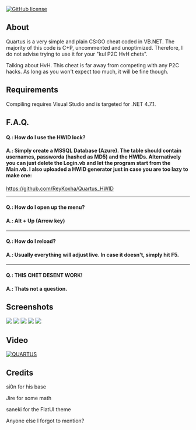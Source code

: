 [![GitHub license](https://img.shields.io/github/license/ReyKoxha/nodebb-webview.svg)](https://github.com/ReyKoxha/Quartus_PUB/blob/master/LICENSE.md)

## About
Quartus is a very simple and plain CS:GO cheat coded in VB.NET.
The majority of this code is C+P, uncommented and unoptimized.
Therefore, I do not advise trying to use it for your "kul P2C HvH chets".

Talking about HvH. This cheat is far away from competing with any P2C hacks.
As long as you won't expect too much, it will be fine though.

## Requirements
Compiling requires Visual Studio and is targeted for .NET 4.7.1.

## F.A.Q.
#### Q.: How do I use the HWID lock?
#### A.: Simply create a MSSQL Database (Azure). The table should contain usernames, passworda (hashed as MD5) and the HWIDs. Alternatively you can just delete the Login.vb and let the program start from the Main.vb. I also uploaded a HWID generator just in case you are too lazy to make one:
https://github.com/ReyKoxha/Quartus_HWID

-------------------------------------------------------------------

#### Q.: How do I open up the menu?
#### A.: Alt + Up (Arrow key)

-------------------------------------------------------------------

#### Q.: How do I reload?
#### A.: Usually everything will adjust live. In case it doesn't, simply hit F5.

-------------------------------------------------------------------

#### Q.: THIS CHET DESENT WORK!
#### A.: Thats not a question.

## Screenshots
![](https://i.imgur.com/Wto6Dab.png)
![](https://i.imgur.com/WasSZpS.png)
![](https://i.imgur.com/1EsBys6.png)
![](https://i.imgur.com/OhNwimx.png)
![](https://i.imgur.com/VxczxEn.png)

## Video
[![QUARTUS](https://img.youtube.com/vi/SgdaKaE9fi4/0.jpg)](https://www.youtube.com/watch?v=SgdaKaE9fi4)

## Credits
si0n for his base

Jire for some math

saneki for the FlatUI theme


Anyone else I forgot to mention?
